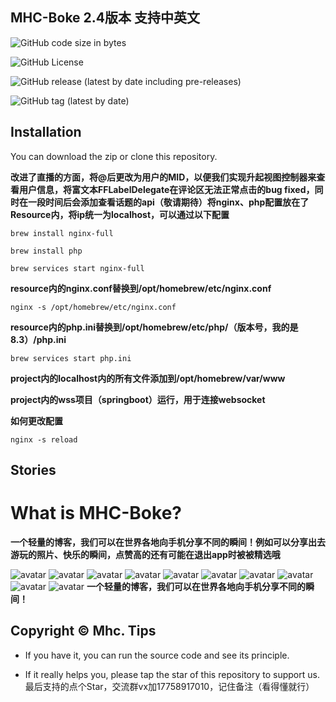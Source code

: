 MHC-Boke 2.4版本 支持中英文
---------------

![GitHub code size in bytes](https://img.shields.io/github/languages/code-size/Mhc-Inc/MHC-Boke)

![GitHub License](https://img.shields.io/github/license/Mhc-Inc/MHC-Boke)

![GitHub release (latest by date including pre-releases)](https://img.shields.io/github/v/release/Mhc-Inc/MHC-Boke?include_prereleases)

![GitHub tag (latest by date)](https://img.shields.io/github/v/tag/Mhc-Inc/MHC-Boke.svg)

Installation
---------------

You can download the zip or clone this repository.

**改进了直播的方面，将@后更改为用户的MID，以便我们实现升起视图控制器来查看用户信息，将富文本FFLabelDelegate在评论区无法正常点击的bug fixed，同时在一段时间后会添加查看话题的api（敬请期待）将nginx、php配置放在了Resource内，将ip统一为localhost，可以通过以下配置**

```brew install nginx-full```

```brew install php```

```brew services start nginx-full```

**resource内的nginx.conf替换到/opt/homebrew/etc/nginx.conf**

```nginx -s /opt/homebrew/etc/nginx.conf```

**resource内的php.ini替换到/opt/homebrew/etc/php/（版本号，我的是8.3）/php.ini**

```brew services start php.ini```

**project内的localhost内的所有文件添加到/opt/homebrew/var/www**

**project内的wss项目（springboot）运行，用于连接websocket**

**如何更改配置**

```nginx -s reload```

Stories
---------------

# What is MHC-Boke?

**一个轻量的博客，我们可以在世界各地向手机分享不同的瞬间！例如可以分享出去游玩的照片、快乐的瞬间，点赞高的还有可能在退出app时被被精选哦**

![avatar](https://is1-ssl.mzstatic.com/image/thumb/PurpleSource221/v4/37/cc/e5/37cce569-cfab-d509-f3c8-9725018b207b/e6bfac15-617d-45f1-a966-49b265d80dc8_Simulator_Screenshot_-_iPhone_14_Plus_-_2024-03-31_at_10.58.50.png/400x800bb.png)
![avatar](https://is1-ssl.mzstatic.com/image/thumb/PurpleSource221/v4/f4/aa/3e/f4aa3e8a-2c7b-50dc-09f3-5cdd1442cb0f/34a6c79b-3d6d-4d8b-bdcc-7d442bd9d4b2_Simulator_Screenshot_-_iPhone_14_Plus_-_2024-03-31_at_10.59.32.png/400x800bb.png)
![avatar](https://is1-ssl.mzstatic.com/image/thumb/PurpleSource211/v4/d2/90/9e/d2909ed3-3cf6-4f23-f3ed-6d32f15a0a16/1d3e92fa-5a69-4bee-9917-7a026dba488b_Simulator_Screenshot_-_iPhone_14_Plus_-_2024-03-31_at_10.59.44.png/400x800bb.png)
![avatar](https://is1-ssl.mzstatic.com/image/thumb/PurpleSource221/v4/86/df/b0/86dfb0e2-c114-195e-7bc2-ed6a36c2c7f6/418b53f9-6a1e-4504-97c0-cb952b2e21c3_Simulator_Screenshot_-_iPhone_14_Plus_-_2024-03-31_at_10.59.48.png/400x800bb.png)
![avatar](https://is1-ssl.mzstatic.com/image/thumb/PurpleSource221/v4/72/3d/59/723d5909-33d2-5d82-3913-b10d0c7adca2/53e9cccf-d3c4-4bee-b06f-537658b7cf6a_Simulator_Screenshot_-_iPhone_14_Plus_-_2024-03-31_at_10.59.53.png/400x800bb.png)
![avatar](https://is1-ssl.mzstatic.com/image/thumb/PurpleSource221/v4/6f/e0/0b/6fe00b15-4729-2b02-7369-e6cc6b003f7d/fac6e250-14a9-43fb-ab42-8d2fe54c11b5_Simulator_Screenshot_-_iPhone_14_Plus_-_2024-03-31_at_11.02.51.png/400x800bb.png)
![avatar](https://is1-ssl.mzstatic.com/image/thumb/PurpleSource221/v4/98/81/5c/98815cfa-bc38-29ce-1341-556e94873206/884ae8e7-5a75-4ff5-bf03-1c61ed33064f_Simulator_Screenshot_-_iPhone_14_Plus_-_2024-03-31_at_11.03.23.png/400x800bb.png)
![avatar](https://is1-ssl.mzstatic.com/image/thumb/PurpleSource211/v4/6c/5e/f5/6c5ef5a7-7cf8-7725-4033-3bd870364f6d/7991c427-d0e9-4831-94ea-a83a30d3045d_Simulator_Screenshot_-_iPhone_14_Plus_-_2024-03-31_at_11.34.33.png/400x800bb.png)
![avatar](https://is1-ssl.mzstatic.com/image/thumb/PurpleSource211/v4/df/eb/b1/dfebb17d-fc1a-3128-ab7f-ecd5ebf192bf/96726472-6638-4ad8-93a8-c610d182ceaf_Simulator_Screenshot_-_iPhone_14_Plus_-_2024-03-31_at_11.35.16.png/400x800bb.png)
![avatar](https://is1-ssl.mzstatic.com/image/thumb/PurpleSource221/v4/69/95/09/699509a1-9561-97dd-b50c-043c6f3ef0c4/ba8372c9-fdfb-41ca-bb8a-05c0eed01b86_Simulator_Screenshot_-_iPhone_14_Plus_-_2024-03-31_at_11.35.58.png/400x800bb.png)
**一个轻量的博客，我们可以在世界各地向手机分享不同的瞬间！**

Copyright © Mhc.
Tips
-------

-  If you have it, you can run the source code and see its principle.

-  If it really helps you, please tap the star of this repository to support us.
    最后支持的点个Star，交流群vx加17758917010，记住备注（看得懂就行）

